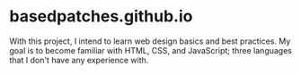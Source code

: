 # basedpatches.github.io

With this project, I intend to learn web design basics and best practices. My goal is to become familiar with HTML, CSS, and JavaScript; three languages that I don't have any experience with.
